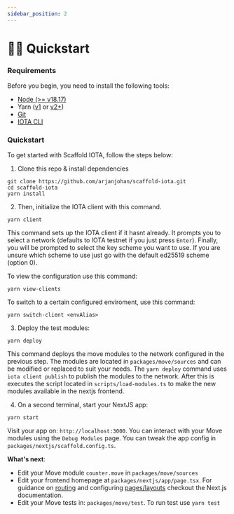 ```yaml
---
sidebar_position: 2
---
```


# 🏃‍♂️ Quickstart

### Requirements

Before you begin, you need to install the following tools:

- [Node (>= v18.17)](https://nodejs.org/en/download/)
- Yarn ([v1](https://classic.yarnpkg.com/en/docs/install/) or [v2+](https://yarnpkg.com/getting-started/install))
- [Git](https://git-scm.com/downloads)
- [IOTA CLI](https://docs.iota.org/developer/getting-started/install-iota)

### Quickstart

To get started with Scaffold IOTA, follow the steps below:

1. Clone this repo & install dependencies

```
git clone https://github.com/arjanjohan/scaffold-iota.git
cd scaffold-iota
yarn install
```

2. Then, initialize the IOTA client with this command.

```
yarn client
```

This command sets up the IOTA client if it hasnt already. It prompts you to select a network (defaults to IOTA testnet if you just press `Enter`). Finally, you will be prompted to select the key scheme you want to use. If you are unsure which scheme to use just go with the default ed25519 scheme (option 0).

To view the configuration use this command:
```
yarn view-clients
```

To switch to a certain configured enviroment, use this command:
```
yarn switch-client <envAlias>
```

3. Deploy the test modules:

```
yarn deploy
```

This command deploys the move modules to the network configured in the previous step. The modules are located in `packages/move/sources` and can be modified or replaced to suit your needs. The `yarn deploy` command uses `iota client publish` to publish the modules to the network. After this is executes the script located in `scripts/load-modules.ts` to make the new modules available in the nextjs frontend.

4. On a second terminal, start your NextJS app:

```
yarn start
```

Visit your app on: `http://localhost:3000`. You can interact with your Move modules using the `Debug Modules` page. You can tweak the app config in `packages/nextjs/scaffold.config.ts`.

**What's next**:

- Edit your Move module `counter.move` in `packages/move/sources`
- Edit your frontend homepage at `packages/nextjs/app/page.tsx`. For guidance on [routing](https://nextjs.org/docs/app/building-your-application/routing/defining-routes) and configuring [pages/layouts](https://nextjs.org/docs/app/building-your-application/routing/pages-and-layouts) checkout the Next.js documentation.
- Edit your Move tests in: `packages/move/test`. To run test use `yarn test`